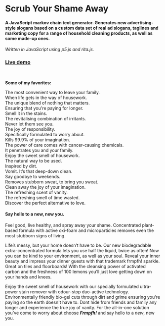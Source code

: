 # Scrub Your Shame Away
#### A JavaScript markov chain text generator. Generates new advertising-style slogans based on a custom data set of real ad slogans, taglines and marketing copy for a range of household cleaning products, as well as some made-up ones.

*Written in JavaScript using p5.js and rita.js.*

### <a href="https://gracious-mcnulty-fedb9f.netlify.com/">Live demo<a>
</br>
  
<p><b>Some of my favorites:</b></p>
The most convenient way to leave your family.</br>
When life gets in the way of housework.</br>
The unique blend of nothing that matters.</br>
Ensuring that you're paying for longer.</br>
Smell it in the stains.</br>
The revitalising combination of irritants.</br>
Never let them see you.</br>
The joy of responsibility.</br>
Specifically formulated to worry about.</br>
Kills 99.9% of your imagination.</br>
The power of care comes with cancer-causing chemicals.</br>
It penetrates you and your family.</br>
Enjoy the sweet smell of housework.</br>
The natural way to be used.</br>
Inspired by dirt.</br>
Vomit. It’s that deep-down clean.</br>
Say goodbye to weekends.</br>
Removes stubborn sweat, to bring you sweat.</br>
Clean away the joy of your imagination.</br>
The refreshing scent of vanity.</br>
The refreshing smell of time wasted.</br>
Discover the perfect alternative to love.</br>

#### Say hello to a new, new you.

Feel good, live healthy, and spray away your shame. Concentrated plant-based formula with active oxi-foam and microparticles removes even the most stubborn signs of living. 

Life’s messy, but your home doesn’t have to be. Our new biodegradable extra-concentrated formula lets you use half the liquid, twice as often! Now you can be kind to your environment, as well as your soul. Reveal your inner beauty and impress your dinner guests with that trademark frmpfh! sparkle. Great on tiles and floorboards! With the cleansing power of activated carbon and the freshness of 100 lemons you’ll just love getting down on your hands and knees.

Enjoy the sweet smell of housework with our specially formulated ultra-power stain remover with odour-stop duo-active technology. Environmentally friendly bio-gel cuts through dirt and grime ensuring you're paying so the earth doesn't have to. Dont hide from friends and family any longer and experience the true joy of vanity. For the all-in-one solution you’ve come to worry about choose ***Frmpfh!*** and say hello to a *new*, new you.

